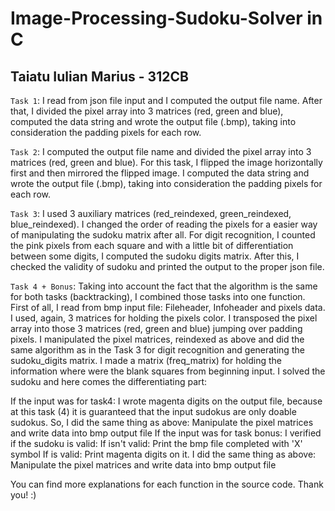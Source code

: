 # Image-Processing-Sudoku-Solver in C

## Taiatu Iulian Marius - 312CB

`Task 1`:
        I read from json file input and I computed the output file name.
        After that, I divided the pixel array into 3 matrices (red, green and blue),
        computed the data string and wrote the output file (.bmp), taking into
        consideration the padding pixels for each row.

`Task 2`:
        I computed the output file name and divided the pixel array 
        into 3 matrices (red, green and blue). For this task, I flipped the
        image horizontally first and then mirrored the flipped image.
        I computed the data string and wrote the output file (.bmp), taking 
        into consideration the padding pixels for each row.

`Task 3`:
        I used 3 auxiliary matrices (red_reindexed, green_reindexed, blue_reindexed).
        I changed the order of reading the pixels for a easier way of manipulating the
        sudoku matrix after all. For digit recognition, I counted the pink pixels from
        each square and with a little bit of differentiation between some digits,
        I computed the sudoku digits matrix. After this, I checked the validity of sudoku
        and printed the output to the proper json file.

`Task 4 + Bonus`:
        Taking into account the fact that the algorithm is the same for
        both tasks (backtracking), I combined those tasks into one function.
        First of all, I read from bmp input file: Fileheader, Infoheader and pixels data.
        I used, again, 3 matrices for holding the pixels color. I transposed the pixel array
        into those 3 matrices (red, green and blue) jumping over padding pixels.
        I manipulated the pixel matrices, reindexed as above and did the same algorithm
        as in the Task 3 for digit recognition and generating the sudoku_digits matrix.
        I made a matrix (freq_matrix) for holding the information where were the blank
        squares from beginning input. I solved the sudoku and here comes the differentiating part:
        
If the input was for task4:
    I wrote magenta digits on the output file, because at this task (4) it is guaranteed 
    that the input sudokus are only doable sudokus.
    So, I did the same thing as above: Manipulate the pixel matrices and write data 
    into bmp output file
If the input was for task bonus:
    I verified if the sudoku is valid:
        If isn't valid:
            Print the bmp file completed with 'X' symbol
        If is valid:
            Print magenta digits on it. I did the same thing as above: Manipulate the 
            pixel matrices and write data into bmp output file


You can find more explanations for each function in the source code. Thank you! :)

